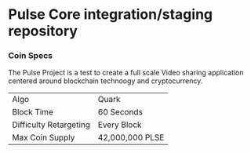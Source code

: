 Pulse Core integration/staging repository
=====================================

### Coin Specs

<table>
<tr><td>Algo</td><td>Quark</td></tr>
<tr><td>Block Time</td><td>60 Seconds</td></tr>
<tr><td>Difficulty Retargeting</td><td>Every Block</td></tr>
<tr><td>Max Coin Supply </td><td>42,000,000 PLSE</td></tr>


The Pulse Project is a test to create a full scale Video sharing application centered around blockchain technoogy and cryptocurrency.

